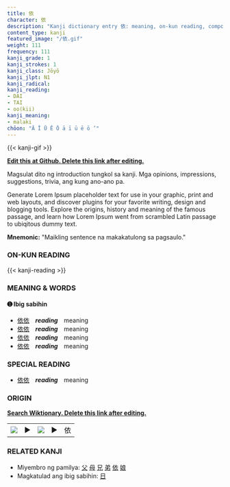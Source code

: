 ```yaml
---
title: 依
character: 依
description: "Kanji dictionary entry 依: meaning, on-kun reading, compounds, origin, related kanji"
content_type: kanji
featured_image: "/依.gif"
weight: 111
frequency: 111
kanji_grade: 1
kanji_strokes: 1
kanji_class: Jōyō
kanji_jlpt: N1
kanji_radical: 
kanji_reading: 
- DAI
- TAI
- oo(kii)
kanji_meaning:
- malaki
chōon: "Ā Ī Ū Ē Ō ā ī ū ē ō ’"
---
```

[//]: # (Don't edit the line below. Kanji animated GIF code is automatically generated.)
{{< kanji-gif >}}

[//]: # (Edit below this line.)

**[Edit this at Github. Delete this link after editing.](https://github.com/tim0g/tim/tree/main/content/kanji/依/index.md)**

Magsulat dito ng introduction tungkol sa kanji. Mga opinions, impressions, suggestions, trivia, ang kung ano-ano pa.

Generate Lorem Ipsum placeholder text for use in your graphic, print and web layouts, and discover plugins for your favorite writing, design and blogging tools. Explore the origins, history and meaning of the famous passage, and learn how Lorem Ipsum went from scrambled Latin passage to ubiqitous dummy text.
 
**Mnemonic:** "Maikling sentence na makakatulong sa pagsaulo."

### ON-KUN READING

[//]: # (Don't edit the line below. ON-KUN READING code is automatically generated.)
{{< kanji-reading >}}

### MEANING & WORDS

#### ➊ **Ibig sabihin**
  - [依](../依)[依](../依)　***reading***　meaning
  - [依](../依)[依](../依)　***reading***　meaning
  - [依](../依)[依](../依)　***reading***　meaning
  - [依](../依)[依](../依)　***reading***　meaning

### SPECIAL READING
  - [依](../依)[依](../依)　***reading***　meaning

### ORIGIN

**[Search Wiktionary. Delete this link after editing.](https://wiktionary.org/wiki/依)**
<table class="kanji-table"><tr><td>
<img src="60px-依-bronze.svg.png">
</td><td>▶</td><td>
<img src="60px-依-oracle.svg.png">
</td><td>▶</td>
<td class="kanji-origin">依</td>
</tr></table>

### RELATED KANJI
- Miyembro ng pamilya: [父](../父) [母](../母) [兄](../兄) [弟](../弟) [依](../依) [娘](../娘)
- Magkatulad ang ibig sabihin: [日](../日)
